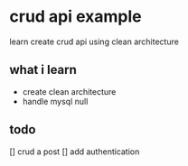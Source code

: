 # crud api example

learn create crud api using clean architecture

## what i learn

- create clean architecture
- handle mysql null

## todo

[] crud a post
[] add authentication
